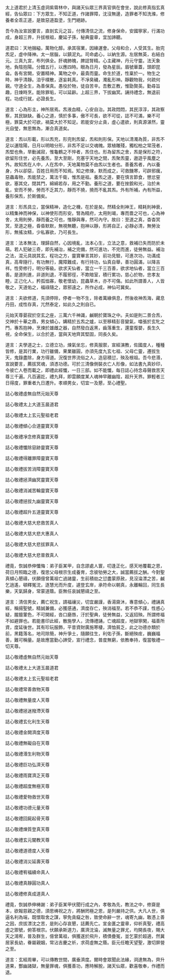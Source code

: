 太上道君於上清玉虛洞紫霄林中，與諸天仙眾三界真官俱在會坐，說此修真指玄真經，告仙眾曰：下方眾生，不知正道，作諸罪障，沈沒無邊，造罪者不知洗滌，修養者全乖正道，是致惡道盈塗，生門絕跡。

吾今為汝宣說要言，直剖玄元之旨，付傳清信之流，修身保命，安國寧家，行滿功成，身超三界，升拔根祖，慶延子孫，秘典靈章，宜加諦聽。

道君曰：天地捆縊，萬物化醇。承其宿業，因緣運會。父母和合，人受其生。胎完炁足，虛中降神。太一居腦，以鎮泥丸。司命處心，以納生源。左居無英，右結白元。三真九宮，布列俱全。肝魂肺魄，脾誌腎精。心主藏神，丹元守靈。法天象地，負陰抱陽。分錯五行，以應四時。眼為日月，發為星辰。眉號華蓋，頭即昆侖。各有宮闕，安置精神。萬物之中，最貴而靈。命生於道，性稟於一。物生之時，神乎清靜。洎乎樸散，逐妄耗真。不凈臭穢，濁亂形神。靜觀物我，何疏何親。守道全生，為善保真。愚役於物，徒自苦辛。吾敷正教，惟勖賢英。勤尋旨趣，日煉時烹。能除罪垢，可以延齡。上超三界，下拔幽冥。誦持禮念，無退前程。功成行就，必證長生。

道言：心為形主，神所居焉。炁液血精，心安自治。其政悶悶，其民淳淳，其政察察，其民缺缺。養心之道，慎於多事，傲不可長，欲不可從，誌不可滿，樂不可極，罪莫大於可欲，禍莫大於不知足。若能安分止貪，虛心遣欲，則真源湛然，靈光自瑩，無思無為，漸合真道矣。

道言：炁以形載，形以炁充，形完則炁留，炁和則形保。天地以清濁為質，非炁不足以運陰陽，日月以明暗分形，非炁不足以交魂魄。眾植雕殘，獨松柏之常茂者，炁堅也魚，旱動滅寂，惟龜鶴之不悴者，炁住也。形為留炁之舍，炁是保形之符，欲留形住世，必先養炁，至大至剛，充塞乎天地之間，炁聚炁靈，遨遊乎風塵之外。故知炁在人中，人在炁中，天地萬物莫不由炁以生者也。善養炁者，內以養身，外以卻惡，百姓日用而不知焉。知之修煉，默而成之，可救饑寒，可辟邪癘，惡蟲毒物，炁能禁之，萬法千衛，惟炁是祖。養炁之道，要在慎言節食，懲忿窒欲，塞其兌，閉其門，綿綿若存，用之不勤。養形之道，要在挫銳和光，治於未亂，安而不勞，勞而不乏其力，靜而不撓，撓而不亂其炁。外有所補，內有所益，養形保炁，於斯備矣。

道言：形炁具立，當保精神，造化之機，在於是矣。然精全則神王，精耗則神衰，以精集神而神保，以神使形而形安。腎為精府，太用則竭，專而嗇之可也，心為神舍，太用則勞，靜而養之可也，惟靜與專，然可內守。故曰：至道之真，杳杳冥冥，至道之極，昏昏默默，無視無聽，抱神以靜，形將自正，必靜必清，無勞汝形，無搖汝精，少私寡欲，乃可長生。

道言：法本無法，理歸自然，心因境亂，法本心生，立法之意，救補已失而防於未萌。若人犯破三奇，即先補治，補之完備，然可進功，不完而進，徒勞無益。補治之法，混元具說其玄，程功之方，靈寶畢言其妙，前功見驗，可進次功，功滿成真，高卑隨行，有功無行，魔障難成，有行持功，仙真自舉，善功圓滿，以降吉祥。性旁修行，明分等級。欲求天仙者，當立一千三百善，欲求地仙者，當立三百善。是道則進，非道則退，不履邪徑，不欺暗室，積行累功，慈心於物，忠孝友睦，正己化人，矜孤恤寡，敬老懷幼，昆蟲草木，亦不可傷。如此所謂善人，人皆敬之，天道佑之，福祿隨之，眾邪遠之，所作必成，神仙可冀矣。

道言：夫欲修道，先須停除，停者一物不生，除者萬緣俱息，然後收神炁海，藏息丹田，成性存真，兀然泰定，如此久之則自已。

元始天尊晏寂於空玄之座，三萬六千神識，鹹朝於寶珠之中。夫如是則二景合炁，交神於十華之鼎，男女傾心，媾精於五炁之爐，以至移精彭音變氣，噏張於玄牝之門，專炁抱神，烹煉於雄雌之器，自然發白返黑，齒落重生，還童復嬰，長生久視，全命保生，以合於道，當與天地齊其堅固，同長久矣。

道言：夫學道之士，立德立功，煉氣坐忘，修真服禦，宣經演教，佐國度人，種種皆修，是其行業，功行雖備，果業雖圓，亦須先度九玄七祖、父母亡靈，遷拔生天，鬼錄盡除，身方得道。況復世界流俗之人，造惡積愆，殃及根祖。吾今悲湣，宣說要言，薦拔冥魂，須憑功德。可於三清像側裝衣亡人形像，如法書九真妙印，令彼亡人卷而載之，即禮此經懺，一日三部。如不能懺，每日誌心持念尋聲救苦天尊三千遍。凡百遍訖，禮九拜，即雲願度某人魂神早離幽陰，超升天界。罪輕者三日得度，罪重者九日遷升。孝順男女，切宜一及懇，至心禮聖。

誌心敬禮虛無自然元始天尊

誌心敬禮太上大道玉晨道君

誌心敬禮太上玄元聖祖老君

誌心敬禮傾心合道靈寶天尊

誌心敬禮凈念修真靈寶天尊

誌心敬禮懺除惡跡靈寶天尊

誌心敬禮得離罪障靈寶天尊

誌心敬禮拔苦消障靈寶天尊

誌心敬禮拯濟幽冥靈寶天尊

誌心敬禮消滅苦輪靈寶天尊

誌心敬禮拯拔九幽靈寶天尊

誌心敬禮超升五道靈寶天尊

誌心敬禮大慈大悲救苦真人

誌心敬禮大慈大悲大惠真人

誌心敬禮大慈大悲拔罪真人

誌心敬禮大慈大悲普救真人

禮竟，恢誠恭伸懺悔：弟子臣某甲，自念謬處人寰，叨逢正化，感天地覆載之恩，荷日月照臨之德，復思父母根宗生成養育，念彼劬勞之大，誠當薦拔之酬。今對聖真傾心懇禱，伏願億曾萬祖亡過諸靈，生前積劫之愆盡蒙原赦，見沒淪漂之苦，鹹乞逍遙，頓釋冤沈，逐慧光而升度，遽登玄岸，承符命以朝真，永離輪回，同生長樂，天氣歸身，常蒙道蔭。臣無任哀誠懇禱之至。

道言：清信男女，薦亡祝生，請福禳災，切宜嚴謹，香湯齋沐，專意傾心，禮誦真經，稱揚聖號，精誠兼備，必獲感通，濟度存亡，殃消福至。若不恭不謹，性惑心疑，腥膻葷色，不可開經，沓口磨唇，汙於聖典，徒勞無益，又返招殃。所謂修福不如避罪也。若能書印此經，散施學人，流傳禮誦，亡魂超度，地獄寧閑，福善所資，度延後世。其有珍玩服飾，平昔資財廣施寒棲，濟恤貧乏，此之功德亦類於前，黑籍落名，地司除簡，神升爭土，隨願往生，利佑子孫，斷絕殃疰，巍巍福善，難可稱量。是故應當勤心諦受，宣行禮念，普度無窮，依教奉持，復當敬禮一切天尊。

誌心敬禮虛無自然元始天尊

誌心敬禮太上大道玉晨道君

誌心敬禮太上玄元聖祖老君

誌心敬禮常善救物天尊

誌心敬禮無量度人天尊

誌心敬禮拯迷撥滯天尊

誌心敬禮玄化利生天尊

誌心敬禮金闕濟度天尊

誌心敬禮無礙自在天尊

誌心敬禮湣生利物天尊

誌心敬禮巨功弘濟天尊

誌心敬禮雨寶濟乏天尊

誌心敬禮超度無極天尊

誌心敬禮愛物救世天尊

誌心敬禮功德元量天尊

誌心敬禮回屍起骨天尊

誌心敬禮煉質登真天尊

誌心敬禮玄元闡教天尊

誌心敬禮道德度人天尊

誌心敬禮消災延壽天尊

誌心敬禮宥福續命真人

誌心敬禮真靜圓功真人

誌心敬禮修真成道真人

禮竟，恢誠恭伸梼謝：弟子臣某甲伏聞行成之內，孝敬為先，教法之中，修齋是本，欲報慈親之德，須思梼祝之方，將酬罔極之恩，是列嚴持之供。大凡人世，俱逼名利為端，既懷取舍之謀，寧免貪癡之咎，致使命辭一世，魂寄九幽，敢憑上善之因，庶拔漂沈之苦，是則心存哀懇，誌薦先亡。宣金匱之靈章，仰祈真聖，禮高虛之禦號，俯答根宗。伏願承斯道力，廣濟沈淪，滅無量之罪尤，均開長夜，賜大天之鴻宥，普及群生，億曾萬祖，俱獲遂於飛升，積債疊冤，並乞蒙於超適，然冀居家長幼，眷屬親姻，常沾吉慶之祈，求荷虛無之蔭。臣元任瞻天望聖，激切屏營之至。

道言：玄經周畢，可以傳教世間，廣垂濟度。爾時會眾聞此法緣，洞達無為，齊升道果，酆幽諸獄，無量罪魂，俱獲善功，應時解脫，諸天仙眾，歡喜敬奉，作禮而退。

